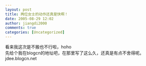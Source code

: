 ```yaml
---
layout: post
title: 两位女士的动作还真是快啊！
date: 2005-08-29 12:02
author: jiangdi2000
comments: true
categories: [Uncategorized]
---
```

<div id="msgcns!C840C88DA912213B!114" class="bvMsg"><div>看来我这次是不搬也不行啦，hoho</div>
<div>先给个我在blogcn的地址吧，在那里写了这么久，还真是有点不舍得呢。</div>
<div>jdee.blogcn.net</div></div>
